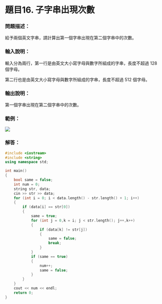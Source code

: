 # 題目16. 子字串出現次數
### 問題描述：
給予兩個英文字串，請計算出第一個字串出現在第二個字串中的次數。

### 輸入說明：
輸入分為兩行，第一行是由英文大小寫字母與數字所組成的字串，長度不超過 128 個字母。

第二行也是由英文大小寫字母與數字所組成的字串，長度不超過 512 個字母。

### 輸出說明：
第一個字串出現在第二個字串中的次數。

### 範例：

![](https://i.imgur.com/ha4k23L.png)

### 解答：
```cpp
#include <iostream>
#include <string>
using namespace std;

int main()
{
	bool same = false;
	int num = 0;
	string str, data;
	cin >> str >> data;
	for (int i = 0; i < data.length() - str.length() + 1; i++)
	{
		if (data[i] == str[0])
		{
			same = true;
			for (int j = 0,k = i; j < str.length(); j++,k++)
			{
				if (data[k] != str[j])
				{
					same = false;
					break;
				}
			}
			if (same == true)
			{
				num++;
				same = false;
			}
		}
	}
	cout << num << endl;
	return 0;
}
```
